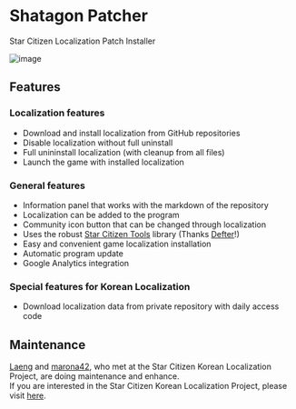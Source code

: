 # Shatagon Patcher
Star Citizen Localization Patch Installer

![image](https://i.imgur.com/rzFy0Vu.png)

## Features
### Localization features
- Download and install localization from GitHub repositories
- Disable localization without full uninstall
- Full unininstall localization (with cleanup from all files)
- Launch the game with installed localization

### General features
- Information panel that works with the markdown of the repository
- Localization can be added to the program
- Community icon button that can be changed through localization
- Uses the robust [Star Citizen Tools](https://github.com/h0useRus/StarCitizen) library (Thanks [Defter](https://github.com/defterai)!)
- Easy and convenient game localization installation
- Automatic program update
- Google Analytics integration

### Special features for Korean Localization
- Download localization data from private repository with daily access code

## Maintenance
[Laeng](https://github.com/laeng) and [marona42](https://github.com/marona42), who met at the Star Citizen Korean Localization Project, are doing maintenance and enhance.  
If you are interested in the Star Citizen Korean Localization Project, please visit [here](https://sc.galaxyhub.kr).
